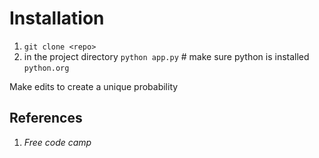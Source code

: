 # Installation
1) `git clone <repo>`
2) in the project directory `python app.py` # make sure python is installed `python.org`

Make edits to create a unique probability

## References
1) *Free code camp*
